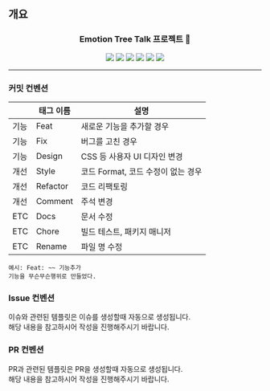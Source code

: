 ## 개요
<h3 align="center">Emotion Tree Talk 프로젝트 🎄 </h2>
<p align="center">
<img src="https://img.shields.io/badge/-typescript-3178C6?style=for-the-badge&logo=typescript&logoColor=48a0eb">
<img src="https://img.shields.io/badge/-React-20232a?style=for-the-badge&logo=React&logoColor=61dafb">
<img src="https://img.shields.io/badge/-Framer%20Motion-0055FF?style=for-the-badge&logo=Framer&logoColor=white">
  <img src="https://img.shields.io/badge/-TailwindCSS-647f8d?style=for-the-badge&logo=tailwindcss&logoColor=06B6D4">
  <img src="https://img.shields.io/badge/-AWS-232F3E?style=for-the-badge&logo=amazonwebservices&logoColor=FF9900">
  <img src="https://img.shields.io/badge/-ZUSTAND-92305b?style=for-the-badge">
</p>
<hr>


### 커밋 컨벤션


|     | 태그 이름    | 설명                      | 
|-----|----------|-------------------------|
| 기능  | Feat     | 새로운 기능을 추가할 경우          |  
| 기능  | Fix      | 버그를 고친 경우               |  
| 기능  | Design   | CSS 등 사용자 UI 디자인 변경     |  
| 개선  | Style    | 코드 Format, 코드 수정이 없는 경우 |  
| 개선  | Refactor | 코드 리팩토링                 |
| 개선  | Comment  | 주석 변경                   | 
| ETC | Docs     | 문서 수정                   | 
| ETC | Chore    | 빌드 테스트, 패키지 매니저         | 
| ETC | Rename   | 파일 명 수정                 |

```
예시: Feat: ~~ 기능추가
기능을 무슨무슨행위로 만들었다.
```


### Issue 컨벤션

이슈와 관련된 템플릿은 이슈를 생성할때 자동으로 생성됩니다. <br/>
해당 내용을 참고하시어 작성을 진행해주시기 바랍니다.

### PR 컨벤션

PR과 관련된 템플릿은 PR을 생성할때 자동으로 생성됩니다. <br/>
해당 내용을 참고하시어 작성을 진행해주시기 바랍니다.
